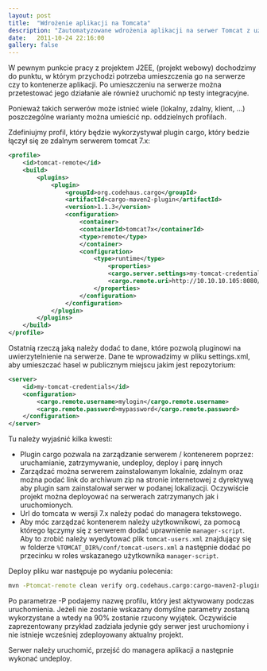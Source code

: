 ```yaml
---
layout: post
title:  "Wdrożenie aplikacji na Tomcata"
description: "Zautomatyzowane wdrożenia aplikacji na serwer Tomcat z uzyciem Mavena i pluginu Cargo"
date:   2011-10-24 22:16:00
gallery: false
---
```

W pewnym punkcie pracy z projektem J2EE, (projekt webowy) dochodzimy do punktu, w którym przychodzi potrzeba umieszczenia go na serwerze czy to kontenerze aplikacji. Po umieszczeniu na serwerze można przetestować jego działanie ale również uruchomić np testy integracyjne.

Ponieważ takich serwerów może istnieć wiele (lokalny, zdalny, klient, …) poszczególne warianty można umieścić np. oddzielnych profilach.

Zdefiniujmy profil, który będzie wykorzystywał plugin cargo, który bedzie łączył się ze zdalnym serwerem tomcat 7.x:

```xml
<profile>
	<id>tomcat-remote</id>
	<build>
		<plugins>
			<plugin>
				<groupId>org.codehaus.cargo</groupId>
				<artifactId>cargo-maven2-plugin</artifactId>
				<version>1.1.3</version>
				<configuration>
					<container>
					<containerId>tomcat7x</containerId>
					<type>remote</type>
					</container>
					<configuration>
						<type>runtime</type>
							<properties>
							<cargo.server.settings>my-tomcat-credentials</cargo.server.settings>
							<cargo.remote.uri>http://10.10.10.105:8080/manager/text</cargo.remote.uri>
						</properties>
					</configuration>
				</configuration>
			</plugin>
		</plugins>
	</build>
</profile>
```

Ostatnią rzeczą jaką należy dodać to dane, które pozwolą pluginowi na uwierzytelnienie na serwerze. Dane te wprowadzimy w pliku settings.xml, aby umieszczać hasel w publicznym miejscu jakim jest repozytorium:

```xml
<server>
	<id>my-tomcat-credentials</id>
	<configuration>
		<cargo.remote.username>mylogin</cargo.remote.username>
		<cargo.remote.password>mypassword</cargo.remote.password>
	</configuration>
</server>
```

Tu należy wyjaśnić kilka kwesti:

 * Plugin cargo pozwala na zarządzanie serwerem / kontenerem poprzez: uruchamianie, zatrzymywanie, undeploy, deploy i parę innych
 * Zarządzać można serwerem zainstalowanym lokalnie, zdalnym oraz można podać link do archiwum zip na stronie internetowej z dyrektywą aby plugin sam zainstalował serwer w podanej lokalizacji. Oczywiście projekt można deployować na serwerach zatrzymanych jak i uruchomionych.
 * Url do tomcata w wersji 7.x należy podać do managera tekstowego. 
 * Aby móc zarządzać kontenerem należy użytkownikowi, za pomocą którego łączymy się z serwerem dodać uprawnienie `manager-script`. Aby to zrobić należy wyedytować plik `tomcat-users.xml` znajdujący się w folderze `%TOMCAT_DIR%/conf/tomcat-users.xml` a następnie dodać po przecinku w roles wskazanego użytkownika `manager-script`.

Deploy pliku war następuje po wydaniu polecenia:

```bash
mvn -Ptomcat-remote clean verify org.codehaus.cargo:cargo-maven2-plugin:deploy
```

Po parametrze -P podajemy nazwę profilu, który jest aktywowany podczas uruchomienia. Jeżeli nie zostanie wskazany domyślne parametry zostaną wykorzystane a wtedy na 90% zostanie rzucony wyjątek.
Oczywiście zaprezentowany przykład zadziała jedynie gdy serwer jest uruchomiony i nie istnieje wcześniej zdeployowany aktualny projekt.

Serwer należy uruchomić, przejść do managera aplikacji a następnie wykonać undeploy.